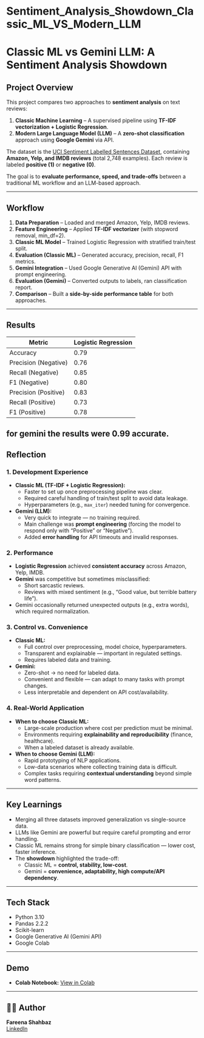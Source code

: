# Sentiment_Analysis_Showdown_Classic_ML_VS_Modern_LLM
# Classic ML vs Gemini LLM: A Sentiment Analysis Showdown

## Project Overview
This project compares two approaches to **sentiment analysis** on text reviews:  

1. **Classic Machine Learning** – A supervised pipeline using **TF-IDF vectorization + Logistic Regression**.  
2. **Modern Large Language Model (LLM)** – A **zero-shot classification** approach using **Google Gemini** via API.  

The dataset is the [UCI Sentiment Labelled Sentences Dataset](https://archive.ics.uci.edu/ml/datasets/sentiment+labelled+sentences), containing **Amazon, Yelp, and IMDB reviews** (total 2,748 examples). Each review is labeled **positive (1)** or **negative (0)**.  

The goal is to **evaluate performance, speed, and trade-offs** between a traditional ML workflow and an LLM-based approach.


---

##  Workflow
1. **Data Preparation** – Loaded and merged Amazon, Yelp, IMDB reviews.  
2. **Feature Engineering** – Applied **TF-IDF vectorizer** (with stopword removal, min_df=2).  
3. **Classic ML Model** – Trained Logistic Regression with stratified train/test split.  
4. **Evaluation (Classic ML)** – Generated accuracy, precision, recall, F1 metrics.  
5. **Gemini Integration** – Used Google Generative AI (Gemini) API with prompt engineering.  
6. **Evaluation (Gemini)** – Converted outputs to labels, ran classification report.  
7. **Comparison** – Built a **side-by-side performance table** for both approaches.  

---

## Results
| Metric               | Logistic Regression 
|-----------------------|---------------------
| Accuracy              | 0.79
| Precision (Negative)  | 0.76             
| Recall (Negative)     | 0.85             
| F1 (Negative)         | 0.80            
| Precision (Positive)  | 0.83           
| Recall (Positive)     | 0.73             
| F1 (Positive)         | 0.78              

for gemini the results were 0.99 accurate.
---

## Reflection

### 1. Development Experience
- **Classic ML (TF-IDF + Logistic Regression):**  
  - Faster to set up once preprocessing pipeline was clear.  
  - Required careful handling of train/test split to avoid data leakage.  
  - Hyperparameters (e.g., `max_iter`) needed tuning for convergence.  
- **Gemini (LLM):**  
  - Very quick to integrate — no training required.  
  - Main challenge was **prompt engineering** (forcing the model to respond only with “Positive” or “Negative”).  
  - Added **error handling** for API timeouts and invalid responses.  

### 2. Performance
- **Logistic Regression** achieved **consistent accuracy** across Amazon, Yelp, IMDB.  
- **Gemini** was competitive but sometimes misclassified:  
  - Short sarcastic reviews.  
  - Reviews with mixed sentiment (e.g., “Good value, but terrible battery life”).  
- Gemini occasionally returned unexpected outputs (e.g., extra words), which required normalization.  

### 3. Control vs. Convenience
- **Classic ML:**  
  - Full control over preprocessing, model choice, hyperparameters.  
  - Transparent and explainable — important in regulated settings.  
  - Requires labeled data and training.  
- **Gemini:**  
  - Zero-shot → no need for labeled data.  
  - Convenient and flexible — can adapt to many tasks with prompt changes.  
  - Less interpretable and dependent on API cost/availability.  

### 4. Real-World Application
- **When to choose Classic ML:**  
  - Large-scale production where cost per prediction must be minimal.  
  - Environments requiring **explainability and reproducibility** (finance, healthcare).  
  - When a labeled dataset is already available.  
- **When to choose Gemini (LLM):**  
  - Rapid prototyping of NLP applications.  
  - Low-data scenarios where collecting training data is difficult.  
  - Complex tasks requiring **contextual understanding** beyond simple word patterns.  

---

## Key Learnings
- Merging all three datasets improved generalization vs single-source data.  
- LLMs like Gemini are powerful but require careful prompting and error handling.  
- Classic ML remains strong for simple binary classification — lower cost, faster inference.  
- The **showdown** highlighted the trade-off:  
  - Classic ML = **control, stability, low-cost**.  
  - Gemini = **convenience, adaptability, high compute/API dependency**.  

---

## Tech Stack
- Python 3.10  
- Pandas 2.2.2  
- Scikit-learn  
- Google Generative AI (Gemini API)  
- Google Colab  

---

##  Demo
- **Colab Notebook:** [View in Colab]((https://colab.research.google.com/drive/12k-seQTMDgOCjd9adoXcSh5ZEwfkVrbJ?usp=sharing))  

---

## 👩‍💻 Author
**Fareena Shahbaz**  
[LinkedIn](www.linkedin.com/in/fareena-shahbaz-137264351) 
